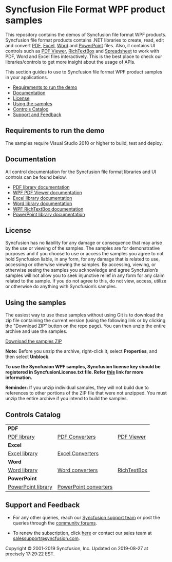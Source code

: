  # Syncfusion File Format WPF product samples

This repository contains the demos of Syncfusion file format WPF products. Syncfusion file format products contains .NET libraries to create, read, edit and convert [PDF](https://www.syncfusion.com/pdf-framework/net?utm_source=github&utm_medium=listing), [Excel](https://www.syncfusion.com/excel-framework/net?utm_source=github&utm_medium=listing), [Word](https://www.syncfusion.com/word-framework/net?utm_source=github&utm_medium=listing) and [PowerPoint](https://www.syncfusion.com/pdf-framework/net?utm_source=github&utm_medium=listing) files. Also, it contains UI controls such as [PDF Viewer](https://www.syncfusion.com/wpf-ui-controls/pdf-viewer?utm_source=github&utm_medium=listing), [RichTextBox](https://www.syncfusion.com/wpf-ui-controls/richtextbox?utm_source=github&utm_medium=listing) and [Spreadsheet](https://www.syncfusion.com/wpf-ui-controls/spreadsheet?utm_source=github&utm_medium=listing) to work with PDF, Word and Excel files interactively. This is the best place to check our libraries/controls to get more insight about the usage of APIs.

This section guides to use to Syncfusion file format WPF product samples in your applications. 

* [Requirements to run the demo](#requirements-to-run-the-demo)
* [Documentation](#documentation)
* [License](#license)
* [Using the samples](#using-the-samples)
* [Controls Catalog](#controls-catalog)
* [Support and Feedback](#support-and-feedback)

## <a name="requirements-to-run-the-demo"></a>Requirements to run the demo ##

The samples require Visual Studio 2010 or higher to build, test and deploy.

## <a name="documentation"></a>Documentation ##

All control documentation for the Syncfusion file format libraries and UI controls can be found below.
* [PDF library documentation](https://help.syncfusion.com/file-formats/pdf/overview?utm_source=github&utm_medium=listing)
* [WPF PDF Viewer documentation](https://help.syncfusion.com/wpf/pdfviewer/overview?utm_source=github&utm_medium=listing)
* [Excel library documentation](https://help.syncfusion.com/file-formats/xlsio/overview?utm_source=github&utm_medium=listing)
* [Word library documentation](https://help.syncfusion.com/file-formats/docio/overview?utm_source=github&utm_medium=listing)
* [WPF RichTextBox documentation](https://help.syncfusion.com/wpf/sfrichtextboxadv/overview?utm_source=github&utm_medium=listing)
* [PowerPoint library documentation](https://help.syncfusion.com/file-formats/presentation/overview?utm_source=github&utm_medium=listing)

## <a name="license"></a>License ##

Syncfusion has no liability for any damage or consequence that may arise by the use or viewing of the samples. The samples are for demonstrative purposes and if you choose to use or access the samples you agree to not hold Syncfusion liable, in any form, for any damage that is related to use, accessing or otherwise viewing the samples. By accessing, viewing, or otherwise seeing the samples you acknowledge and agree Syncfusion’s samples will not allow you to seek injunctive relief in any form for any claim related to the sample. If you do not agree to this, do not view, access, utilize or otherwise do anything with Syncfusion’s samples.

## <a name="using-the-samples"></a>Using the samples ##

The easiest way to use these samples without using Git is to download the zip file containing the current version (using the following link or by clicking the "Download ZIP" button on the repo page). You can then unzip the entire archive and use the samples.

[Download the samples ZIP](../../archive/master.zip)

**Note:** Before you unzip the archive, right-click it, select **Properties**, and then select **Unblock**. 

**To use the Syncfusion WPF samples, Syncfusion license key should be registered in SyncfusionLicense.txt file. Refer [this](https://www.syncfusion.com/kb/9002?utm_source=github&utm_medium=listing) link for more information.**

**Reminder:** If you unzip individual samples, they will not build due to references to other portions of the ZIP file that were not unzipped. You must unzip the entire archive if you intend to build the samples.

## <a name="controls-catalog"></a>Controls Catalog

<table>
  <tr>
    <td colspan="3" rowspan="1">
    <b>PDF<b>
    </td>
  </tr>
  <tr>
  <td>
    <a href="PDF.WPF/Samples">PDF library</a>
  </td>
  <td>
    <a href="PDF.WPF/Samples/Import and Export">PDF Converters</a>
  </td>
  <td>
    <a href="PdfViewer.WPF/Samples">PDF Viewer</a>
  </td>
  </tr>
  <tr>
    <td colspan="3" rowspan="1">
    <b>Excel<b>
    </td>
  </tr>
  <tr>
  <td>
    <a href="XlsIO.WPF/Samples">Excel library</a>
  </td>
  <td>
    <a href="XlsIO.WPF/Samples/Export">Excel Converters</a>
  </td>
  <td/>
  </tr>
  <tr>
    <td colspan="3" rowspan="1">
    <b>Word<b>
    </td>
  </tr>
  <tr>
  <td>
    <a href="DocIO.WPF/Samples">Word library</a>
  </td>
  <td>
    <a href="DocIO.WPF/Samples/Import and Export">Word converters</a>
  </td>
  <td>
    <a href="SfRichTextBoxAdv.WPF/Samples">RichTextBox</a>
  </td>
  </tr>
  <tr>
    <td colspan="3" rowspan="1">
    <b>PowerPoint<b>
    </td>
  </tr>
  <tr>
  <td>
    <a href="Presentation.WPF/Samples">PowerPoint library</a>
  </td>
  <td>
    <a href="Presentation.WPF/Samples/Conversion">PowerPoint converters</a>
  </td>
  <td/>
  </tr>
</table>

## <a name="support-and-feedback"></a>Support and Feedback ##

* For any other queries, reach our [Syncfusion support team](https://www.syncfusion.com/support/directtrac/incidents/newincident?utm_source=github&utm_medium=listing) or post the queries through the [community forums](https://www.syncfusion.com/forums?utm_source=github&utm_medium=listing).

* To renew the subscription, click [here](https://www.syncfusion.com/sales/products?utm_source=github&utm_medium=listing) or contact our sales team at <salessupport@syncfusion.com>.

<p>Copyright © 2001-2019 Syncfusion, Inc. Updated on 2019-08-27 at precisely 17:29:22 EST.</p>
